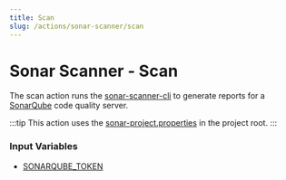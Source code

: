```yaml
---
title: Scan
slug: /actions/sonar-scanner/scan
---
```


# Sonar Scanner - Scan

The scan action runs the [sonar-scanner-cli](https://github.com/SonarSource/sonar-scanner-cli) to generate reports for a [SonarQube](https://www.sonarsource.com/products/sonarqube/) code quality server.

:::tip
This action uses the [sonar-project.properties](https://docs.sonarsource.com/sonarqube/9.9/analyzing-source-code/scanners/sonarscanner/#configuring-your-project) in the project root.
:::

### Input Variables

- [SONARQUBE_TOKEN](/inputs#sonarqube)
